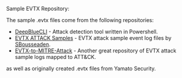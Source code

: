 Sample EVTX Repository:

The sample .evtx files come from the following repositories:
- [DeepBlueCLI](https://github.com/sans-blue-team/DeepBlueCLI) - Attack detection tool written in Powershell.
- [EVTX ATTACK Samples](https://github.com/sbousseaden/EVTX-ATTACK-SAMPLES) - EVTX attack sample event log files by [SBousseaden](https://twitter.com/SBousseaden).
- [EVTX-to-MITRE-Attack](https://github.com/mdecrevoisier/EVTX-to-MITRE-Attack) - Another great repository of EVTX attack sample logs mapped to ATT&CK.

as well as originally created .evtx files from Yamato Security.